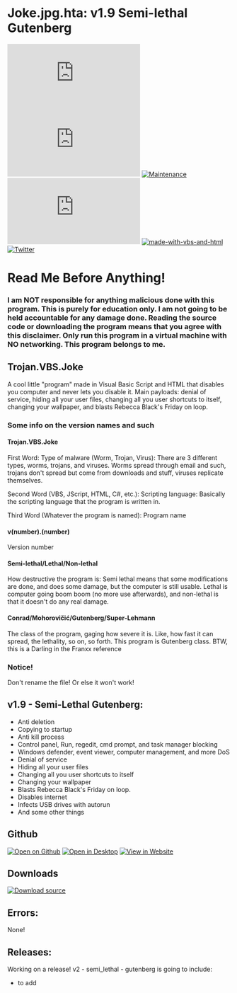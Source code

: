 # Joke.jpg.hta: v1.9 Semi-lethal Gutenberg
[![Issues](https://img.shields.io/github/issues/GuyRoosevelt/Joke.jpg.hta)](https://github.com/GuyRoosevelt/Joke.jpg.hta/issues)
[![Release](https://img.shields.io/github/v/release/GuyRoosevelt/Joke.jpg.hta?include_prereleases)](https://github.com/GuyRoosevelt/Joke.jpg.hta/releases)
[![Maintenance](https://img.shields.io/maintenance/yes/2020)](https://github.com/GuyRoosevelt/Joke.jpg.hta/graphs/commit-activity)
[![License](https://img.shields.io/github/license/GuyRoosevelt/Joke.jpg.hta)](https://github.com/GuyRoosevelt/Joke.jpg.hta/blob/main/LICENSE)
[![made-with-vbs-and-html](https://img.shields.io/badge/Made%20With-VBS%20and%20HTML-blue)](https://en.wikipedia.org/wiki/VBScript)
[![Twitter](https://img.shields.io/twitter/url?url=https%3A%2F%2Fgithub.com%2FGuyRoosevelt%2FJoke.jpg.hta)](https://twitter.com/GuyRoosevelt1)

# Read Me Before Anything!
### I am NOT responsible for anything malicious done with this program. This is purely for education only. I am not going to be held accountable for any damage done. Reading the source code or downloading the program means that you agree with this disclaimer. Only run this program in a virtual machine with NO networking. This program belongs to me.

## Trojan.VBS.Joke

A cool little "program" made in Visual Basic Script and HTML that disables you computer and never lets you disable it. Main payloads: denial of service, hiding all your user files, changing all you user shortcuts to itself, changing your wallpaper, and blasts Rebecca Black's Friday on loop.

### Some info on the version names and such
#### Trojan.VBS.Joke
First Word: Type of malware (Worm, Trojan, Virus): There are 3 different types, worms, trojans, and viruses. Worms spread through email and such, trojans don't spread but come from downloads and stuff, viruses replicate themselves.

Second Word (VBS, JScript, HTML, C#, etc.): Scripting language: Basically the scripting language that the program is written in.

Third Word (Whatever the program is named): Program name
#### v(number).(number)
Version number
#### Semi-lethal/Lethal/Non-lethal
How destructive the program is: Semi lethal means that some modifications are done, and does some damage, but the computer is still usable. Lethal is computer going boom boom (no more use afterwards), and non-lethal is that it doesn't do any real damage. 
#### Conrad/Mohorovičić/Gutenberg/Super-Lehmann
The class of the program, gaging how severe it is. Like, how fast it can spread, the lethality, so on, so forth. This program is Gutenberg class. BTW, this is a Darling in the Franxx reference

### Notice!
Don't rename the file! Or else it won't work!

## v1.9 - Semi-Lethal Gutenberg:

- Anti deletion
- Copying to startup
- Anti kill process
- Control panel, Run, regedit, cmd prompt, and task manager blocking
- Windows defender, event viewer, computer management, and more DoS
- Denial of service
- Hiding all your user files
- Changing all you user shortcuts to itself
- Changing your wallpaper
- Blasts Rebecca Black's Friday on loop.
- Disables internet
- Infects USB drives with autorun
- And some other things

## Github
[![Open on Github](https://img.shields.io/badge/Open-On%20Github-lightgrey?logo=github&style=flat)](https://github.com/GuyRoosevelt/Joke.jpg.hta)
[![Open in Desktop](https://img.shields.io/badge/Open-With%20Github%20Desktop-green?style=flat&logo=github)](x-github-client://openRepo/https://github.com/GuyRoosevelt/Joke.jpg.hta)
[![View in Website](https://img.shields.io/badge/View-in%20Website-blue?style=flat&logo=github)](https://guyroosevelt.github.io/Joke.jpg.hta/)

## Downloads
[![Download source](https://img.shields.io/badge/Download-Source-red?style=flat&logo=github)](https://github.com/GuyRoosevelt/Joke.jpg.hta/archive/main.zip)

## Errors:
None!

## Releases:
Working on a release! v2 - semi_lethal - gutenberg is going to include:

- to add
